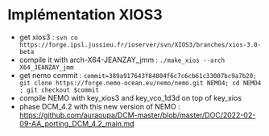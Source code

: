 # Implémentation XIOS3

- get xios3 : ```svn co https://forge.ipsl.jussieu.fr/ioserver/svn/XIOS3/branches/xios-3.0-beta```
- compile it with arch-X64-JEANZAY_jmm : ```./make_xios --arch X64_JEANZAY_jmm```
- get nemo commit : ```commit=389a917643f84804f6c7c6cb61c33007bc9a7b20; git clone https://forge.nemo-ocean.eu/nemo/nemo.git NEMO4; cd NEMO4 ; git checkout $commit```
- compile NEMO with key_xios3 and key_vco_1d3d on top of key_xios
- phase DCM_4.2 with this new version of NEMO : https://github.com/auraoupa/DCM-master/blob/master/DOC/2022-02-09-AA_porting_DCM_4.2_main.md

